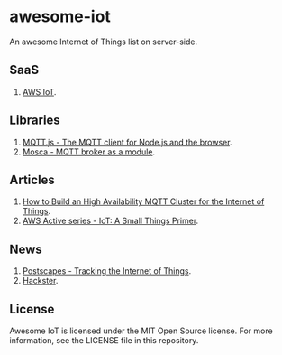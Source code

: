# awesome-iot

An awesome Internet of Things list on server-side.

## SaaS
1. [AWS IoT](https://aws.amazon.com/iot/how-it-works/).


## Libraries
1. [MQTT.js - The MQTT client for Node.js and the browser](https://github.com/mqttjs/MQTT.js).
2. [Mosca - MQTT broker as a module](https://github.com/mcollina/mosca).

## Articles
1. [How to Build an High Availability
MQTT Cluster for the Internet of Things](https://medium.com/@lelylan/how-to-build-an-high-availability-mqtt-cluster-for-the-internet-of-things-8011a06bd000).
2. [AWS Active series - IoT: A Small Things Primer](https://medium.com/aws-activate-startup-blog/iot-a-small-things-primer-7cb358810d77).

## News
1. [Postscapes - Tracking the Internet of Things](http://postscapes.com/).
2. [Hackster](https://www.hackster.io/).

## License
Awesome IoT is licensed under the MIT Open Source license. For more information, see the LICENSE file in this repository.
